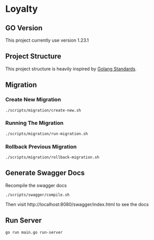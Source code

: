 # Loyalty

## GO Version

This project currently use version 1.23.1

## Project Structure

This project structure is heavily inspired by [Golang Standards](https://github.com/golang-standards/project-layout).

## Migration
### Create New Migration
```
./scripts/migration/create-new.sh

```
### Running The Migration
```
./scripts/migration/run-migration.sh
```

### Rollback Previous Migration
```
./scripts/migration/rollback-migration.sh
```

## Generate Swagger Docs

Recompile the swagger docs
```
./scripts/swagger/compile.sh
```

Then visit http://localhost:8080/swagger/index.html to see the docs

## Run Server

```
go run main.go run-server
```
